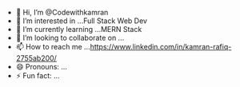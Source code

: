 - 👋 Hi, I’m @Codewithkamran
- 👀 I’m interested in ...Full Stack Web Dev 
- 🌱 I’m currently learning ...MERN Stack
- 💞️ I’m looking to collaborate on ...
- 📫 How to reach me ...https://www.linkedin.com/in/kamran-rafiq-2755ab200/
- 😄 Pronouns: ...
- ⚡ Fun fact: ...

<!---
Codewithkamran/Codewithkamran is a ✨ special ✨ repository because its `README.md` (this file) appears on your GitHub profile.
You can click the Preview link to take a look at your changes.
--->
